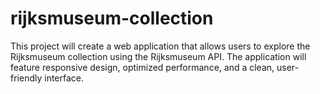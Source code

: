 # rijksmuseum-collection
This project will create a web application that allows users to explore the Rijksmuseum collection using the Rijksmuseum API. The application will feature responsive design, optimized performance, and a clean, user-friendly interface.
